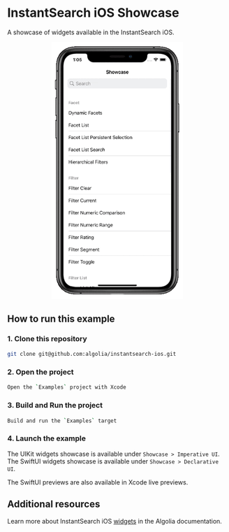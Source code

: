 #  InstantSearch iOS Showcase

A showcase of widgets available in the InstantSearch iOS.

<p align="center">
<img src="/Resources/showcase.gif" width="300"/>
</p>

## How to run this example

### 1. Clone this repository

```sh
git clone git@github.com:algolia/instantsearch-ios.git
```

### 2. Open the project

```sh
Open the `Examples` project with Xcode 
```

### 3. Build and Run the project

```sh
Build and run the `Examples` target
```

### 4. Launch the example

The UIKit widgets showcase is available under `Showcase > Imperative UI`.
The SwiftUI widgets showcase is available under `Showcase > Declarative UI`. 

The SwiftUI previews are also available in Xcode live previews.

## Additional resources
Learn more about InstantSearch iOS [widgets](https://www.algolia.com/doc/guides/building-search-ui/widgets/showcase/ios/) in the Algolia documentation.


